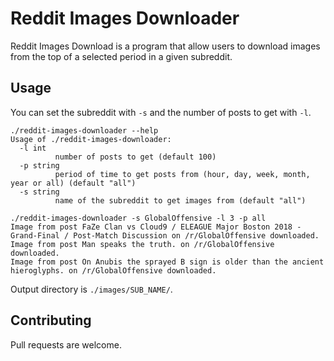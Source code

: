 # Reddit Images Downloader

Reddit Images Download is a program that allow users to download images from the top of a selected period in a given subreddit.

## Usage
You can set the subreddit with `-s` and the number of posts to get with `-l`.
```shell script
./reddit-images-downloader --help
Usage of ./reddit-images-downloader:
  -l int
          number of posts to get (default 100)
  -p string
          period of time to get posts from (hour, day, week, month, year or all) (default "all")
  -s string
          name of the subreddit to get images from (default "all")
```

```shell script
./reddit-images-downloader -s GlobalOffensive -l 3 -p all
Image from post FaZe Clan vs Cloud9 / ELEAGUE Major Boston 2018 - Grand-Final / Post-Match Discussion on /r/GlobalOffensive downloaded.
Image from post Man speaks the truth. on /r/GlobalOffensive downloaded.
Image from post On Anubis the sprayed B sign is older than the ancient hieroglyphs. on /r/GlobalOffensive downloaded.
```

Output directory is `./images/SUB_NAME/`.
## Contributing
Pull requests are welcome.